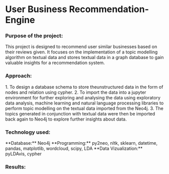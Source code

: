 # User Business Recommendation-Engine

<h3>Purpose of the project: </h3>
This project is designed to recommend user similar businesses based on their reviews given. 
It focuses on the implementation of a topic modelling algorithm on textual data and stores textual data in a graph database to gain valuable insights for a recommendation system. 

<h3>Approach:</h3> 
1. To design a database schema to store theunstructured data in the form of nodes and relation using cypher. 
2. To import the data into a jupyter environment for further exploring and analysing the data using exploratory data analysis, machine learning and natural language processing libraries to perform topic modelling on the textual data imported from the Neo4j. 
3. The topics generated in conjunction with textual data were then be imported back again to Neo4j to explore further insights about data.

<h3>Technology used: </h3>
**Database:** Neo4j
**Programming:** py2neo, nltk, sklearn, datetime, pandas, matplotlib, wordcloud, scipy, LDA
**Data Vizualization:** pyLDAvis, cypher

<h3>Results:</h3>

